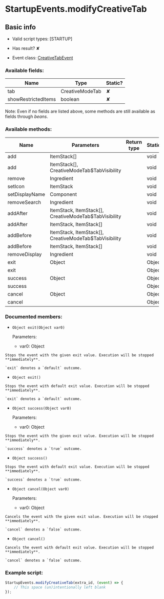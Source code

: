 # StartupEvents.modifyCreativeTab

## Basic info

- Valid script types: [STARTUP]

- Has result? ✘

- Event class: [CreativeTabEvent](https://github.com/KubeJS-Mods/KubeJS/tree/2001/common/src/main/java/dev/latvian/mods/kubejs/item/creativetab/CreativeTabEvent.java)

### Available fields:

| Name | Type | Static? |
| ---- | ---- | ------- |
| tab | CreativeModeTab | ✘ |
| showRestrictedItems | boolean | ✘ |

Note: Even if no fields are listed above, some methods are still available as fields through *beans*.

### Available methods:

| Name | Parameters | Return type | Static? |
| ---- | ---------- | ----------- | ------- |
| add | ItemStack[] |  | void | ✘ |
| add | ItemStack[], CreativeModeTab$TabVisibility |  | void | ✘ |
| remove | Ingredient |  | void | ✘ |
| setIcon | ItemStack |  | void | ✘ |
| setDisplayName | Component |  | void | ✘ |
| removeSearch | Ingredient |  | void | ✘ |
| addAfter | ItemStack, ItemStack[], CreativeModeTab$TabVisibility |  | void | ✘ |
| addAfter | ItemStack, ItemStack[] |  | void | ✘ |
| addBefore | ItemStack, ItemStack[], CreativeModeTab$TabVisibility |  | void | ✘ |
| addBefore | ItemStack, ItemStack[] |  | void | ✘ |
| removeDisplay | Ingredient |  | void | ✘ |
| exit | Object |  | Object | ✘ |
| exit |  |  | Object | ✘ |
| success | Object |  | Object | ✘ |
| success |  |  | Object | ✘ |
| cancel | Object |  | Object | ✘ |
| cancel |  |  | Object | ✘ |


### Documented members:

- `Object exit(Object var0)`

  Parameters:
  - var0: Object

```
Stops the event with the given exit value. Execution will be stopped **immediately**.

`exit` denotes a `default` outcome.
```

- `Object exit()`
```
Stops the event with default exit value. Execution will be stopped **immediately**.

`exit` denotes a `default` outcome.
```

- `Object success(Object var0)`

  Parameters:
  - var0: Object

```
Stops the event with the given exit value. Execution will be stopped **immediately**.

`success` denotes a `true` outcome.
```

- `Object success()`
```
Stops the event with default exit value. Execution will be stopped **immediately**.

`success` denotes a `true` outcome.
```

- `Object cancel(Object var0)`

  Parameters:
  - var0: Object

```
Cancels the event with the given exit value. Execution will be stopped **immediately**.

`cancel` denotes a `false` outcome.
```

- `Object cancel()`
```
Cancels the event with default exit value. Execution will be stopped **immediately**.

`cancel` denotes a `false` outcome.
```



### Example script:

```js
StartupEvents.modifyCreativeTab(extra_id, (event) => {
	// This space (un)intentionally left blank
});
```

